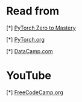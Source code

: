 <h1>Read from </h1>
[*] <a href="https://www.learnpytorch.io/00_pytorch_fundamentals/#exercises"> PyTorch Zero to Mastery</a>

[*] <a href="https://pytorch.org/get-started/locally/"> PyTorch.org </a>

[*] <a href="https://www.datacamp.com/">DataCamp.com</a>

<h1> YouTube </h1>
[*] <a href="https://www.youtube.com/watch?v=V_xro1bcAuA">FreeCodeCamp.org</a>
